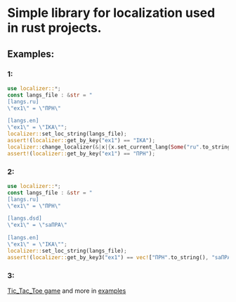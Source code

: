 # Simple library for localization used in rust projects.

## Examples:
### 1:
```rust
use localizer::*;
const langs_file : &str = "
[langs.ru]
\"ex1\" = \"ПРН\"

[langs.en]
\"ex1\" = \"IKA\"";
localizer::set_loc_string(langs_file);
assert!(localizer::get_by_key("ex1") == "IKA");
localizer::change_localizer(&|x|{x.set_current_lang(Some("ru".to_string()));});
assert!(localizer::get_by_key("ex1") == "ПРН");
```
### 2:
```rust
use localizer::*;
const langs_file : &str = "
[langs.ru]
\"ex1\" = \"ПРН\"

[langs.dsd]
\"ex1\" = \"saПРA\"

[langs.en]
\"ex1\" = \"IKA\"";
localizer::set_loc_string(langs_file);
assert!(localizer::get_by_key3("ex1") == vec!["ПРН".to_string(), "saПРA".to_string(), "IKA".to_string(),]);
```
### 3:
[Tic_Tac_Toe game](https://github.com/PSL9902/rust_Tic_Tac_Toe/tree/master)
and more in [examples](https://github.com/PSL9902/localizer/tree/master/examples)
